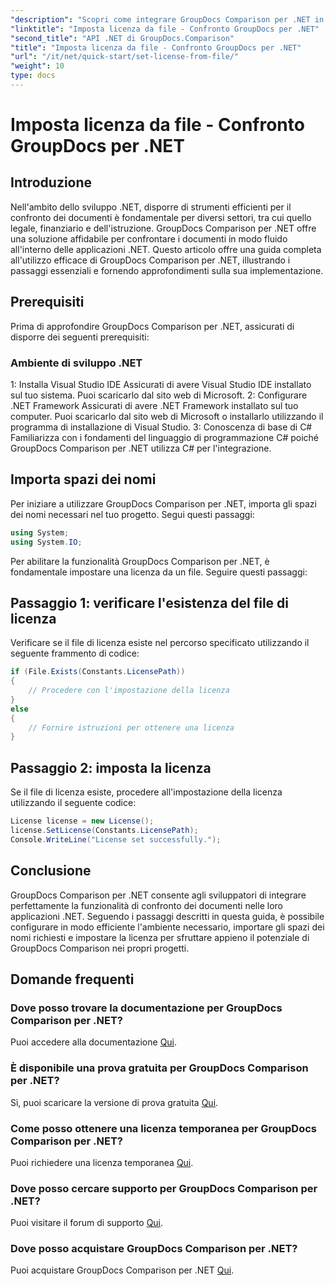 ```yaml
---
"description": "Scopri come integrare GroupDocs Comparison per .NET in modo semplice nelle tue applicazioni. Configura, importa namespace e confronta documenti senza problemi."
"linktitle": "Imposta licenza da file - Confronto GroupDocs per .NET"
"second_title": "API .NET di GroupDocs.Comparison"
"title": "Imposta licenza da file - Confronto GroupDocs per .NET"
"url": "/it/net/quick-start/set-license-from-file/"
"weight": 10
type: docs
---
```

# Imposta licenza da file - Confronto GroupDocs per .NET

## Introduzione
Nell'ambito dello sviluppo .NET, disporre di strumenti efficienti per il confronto dei documenti è fondamentale per diversi settori, tra cui quello legale, finanziario e dell'istruzione. GroupDocs Comparison per .NET offre una soluzione affidabile per confrontare i documenti in modo fluido all'interno delle applicazioni .NET. Questo articolo offre una guida completa all'utilizzo efficace di GroupDocs Comparison per .NET, illustrando i passaggi essenziali e fornendo approfondimenti sulla sua implementazione.
## Prerequisiti
Prima di approfondire GroupDocs Comparison per .NET, assicurati di disporre dei seguenti prerequisiti:
### Ambiente di sviluppo .NET
1: Installa Visual Studio IDE
Assicurati di avere Visual Studio IDE installato sul tuo sistema. Puoi scaricarlo dal sito web di Microsoft.
2: Configurare .NET Framework
Assicurati di avere .NET Framework installato sul tuo computer. Puoi scaricarlo dal sito web di Microsoft o installarlo utilizzando il programma di installazione di Visual Studio.
3: Conoscenza di base di C#
Familiarizza con i fondamenti del linguaggio di programmazione C# poiché GroupDocs Comparison per .NET utilizza C# per l'integrazione.

## Importa spazi dei nomi
Per iniziare a utilizzare GroupDocs Comparison per .NET, importa gli spazi dei nomi necessari nel tuo progetto. Segui questi passaggi:
```csharp
using System;
using System.IO;
```

Per abilitare la funzionalità GroupDocs Comparison per .NET, è fondamentale impostare una licenza da un file. Seguire questi passaggi:
## Passaggio 1: verificare l'esistenza del file di licenza
Verificare se il file di licenza esiste nel percorso specificato utilizzando il seguente frammento di codice:
```csharp
if (File.Exists(Constants.LicensePath))
{
    // Procedere con l'impostazione della licenza
}
else
{
    // Fornire istruzioni per ottenere una licenza
}
```
## Passaggio 2: imposta la licenza
Se il file di licenza esiste, procedere all'impostazione della licenza utilizzando il seguente codice:
```csharp
License license = new License();
license.SetLicense(Constants.LicensePath);
Console.WriteLine("License set successfully.");
```

## Conclusione
GroupDocs Comparison per .NET consente agli sviluppatori di integrare perfettamente la funzionalità di confronto dei documenti nelle loro applicazioni .NET. Seguendo i passaggi descritti in questa guida, è possibile configurare in modo efficiente l'ambiente necessario, importare gli spazi dei nomi richiesti e impostare la licenza per sfruttare appieno il potenziale di GroupDocs Comparison nei propri progetti.
## Domande frequenti
### Dove posso trovare la documentazione per GroupDocs Comparison per .NET?
Puoi accedere alla documentazione [Qui](https://tutorials.groupdocs.com/comparison/net/).
### È disponibile una prova gratuita per GroupDocs Comparison per .NET?
Sì, puoi scaricare la versione di prova gratuita [Qui](https://releases.groupdocs.com/).
### Come posso ottenere una licenza temporanea per GroupDocs Comparison per .NET?
Puoi richiedere una licenza temporanea [Qui](https://purchase.groupdocs.com/temporary-license/).
### Dove posso cercare supporto per GroupDocs Comparison per .NET?
Puoi visitare il forum di supporto [Qui](https://forum.groupdocs.com/c/comparison/12).
### Dove posso acquistare GroupDocs Comparison per .NET?
Puoi acquistare GroupDocs Comparison per .NET [Qui](https://purchase.groupdocs.com/buy).